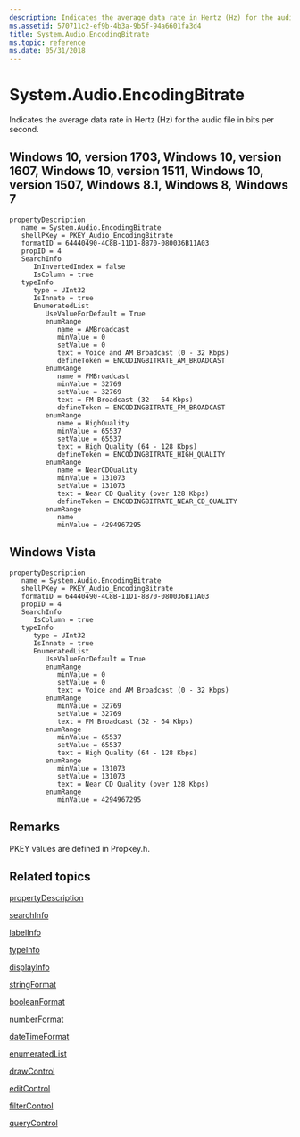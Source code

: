 ```yaml
---
description: Indicates the average data rate in Hertz (Hz) for the audio file in bits per second.
ms.assetid: 570711c2-ef9b-4b3a-9b5f-94a6601fa3d4
title: System.Audio.EncodingBitrate
ms.topic: reference
ms.date: 05/31/2018
---
```


# System.Audio.EncodingBitrate

Indicates the average data rate in Hertz (Hz) for the audio file in bits per second.

## Windows 10, version 1703, Windows 10, version 1607, Windows 10, version 1511, Windows 10, version 1507, Windows 8.1, Windows 8, Windows 7

```
propertyDescription
   name = System.Audio.EncodingBitrate
   shellPKey = PKEY_Audio_EncodingBitrate
   formatID = 64440490-4C8B-11D1-8B70-080036B11A03
   propID = 4
   SearchInfo
      InInvertedIndex = false
      IsColumn = true
   typeInfo
      type = UInt32
      IsInnate = true
      EnumeratedList
         UseValueForDefault = True
         enumRange
            name = AMBroadcast
            minValue = 0
            setValue = 0
            text = Voice and AM Broadcast (0 - 32 Kbps)
            defineToken = ENCODINGBITRATE_AM_BROADCAST
         enumRange
            name = FMBroadcast
            minValue = 32769
            setValue = 32769
            text = FM Broadcast (32 - 64 Kbps)
            defineToken = ENCODINGBITRATE_FM_BROADCAST
         enumRange
            name = HighQuality
            minValue = 65537
            setValue = 65537
            text = High Quality (64 - 128 Kbps)
            defineToken = ENCODINGBITRATE_HIGH_QUALITY
         enumRange
            name = NearCDQuality
            minValue = 131073
            setValue = 131073
            text = Near CD Quality (over 128 Kbps)
            defineToken = ENCODINGBITRATE_NEAR_CD_QUALITY
         enumRange
            name
            minValue = 4294967295
```

## Windows Vista

```
propertyDescription
   name = System.Audio.EncodingBitrate
   shellPKey = PKEY_Audio_EncodingBitrate
   formatID = 64440490-4C8B-11D1-8B70-080036B11A03
   propID = 4
   SearchInfo
      IsColumn = true
   typeInfo
      type = UInt32
      IsInnate = true
      EnumeratedList
         UseValueForDefault = True
         enumRange
            minValue = 0
            setValue = 0
            text = Voice and AM Broadcast (0 - 32 Kbps)
         enumRange
            minValue = 32769
            setValue = 32769
            text = FM Broadcast (32 - 64 Kbps)
         enumRange
            minValue = 65537
            setValue = 65537
            text = High Quality (64 - 128 Kbps)
         enumRange
            minValue = 131073
            setValue = 131073
            text = Near CD Quality (over 128 Kbps)
         enumRange
            minValue = 4294967295
```

## Remarks

PKEY values are defined in Propkey.h.

## Related topics

<dl> <dt>

[propertyDescription](./propdesc-schema-propertydescription.md)
</dt> <dt>

[searchInfo](./propdesc-schema-searchinfo.md)
</dt> <dt>

[labelInfo](./propdesc-schema-labelinfo.md)
</dt> <dt>

[typeInfo](./propdesc-schema-typeinfo.md)
</dt> <dt>

[displayInfo](./propdesc-schema-displayinfo.md)
</dt> <dt>

[stringFormat](./propdesc-schema-stringformat.md)
</dt> <dt>

[booleanFormat](./propdesc-schema-booleanformat.md)
</dt> <dt>

[numberFormat](./propdesc-schema-numberformat.md)
</dt> <dt>

[dateTimeFormat](./propdesc-schema-datetimeformat.md)
</dt> <dt>

[enumeratedList](./propdesc-schema-enumeratedlist.md)
</dt> <dt>

[drawControl](./propdesc-schema-drawcontrol.md)
</dt> <dt>

[editControl](./propdesc-schema-editcontrol.md)
</dt> <dt>

[filterControl](./propdesc-schema-filtercontrol.md)
</dt> <dt>

[queryControl](./propdesc-schema-querycontrol.md)
</dt> </dl>

 

 
